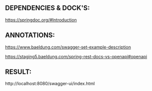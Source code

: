 DEPENDENCIES & DOCK'S:
-
https://springdoc.org/#Introduction

ANNOTATIONS:
-
https://www.baeldung.com/swagger-set-example-description

https://staging5.baeldung.com/spring-rest-docs-vs-openapi#openapi

RESULT:
-
http://localhost:8080/swagger-ui/index.html